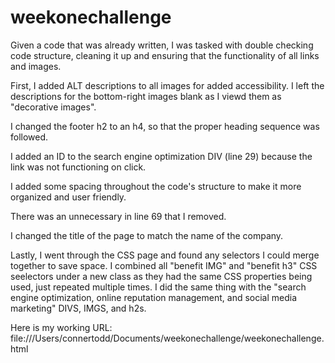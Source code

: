 # weekonechallenge

Given a code that was already written, I was tasked with double checking code structure, cleaning it up and ensuring that the functionality of all links and images.

First, I added ALT descriptions to all images for added accessibility. I left the descriptions for the bottom-right images blank as I viewd them as "decorative images".

I changed the footer h2 to an h4, so that the proper heading sequence was followed.

I added an ID to the search engine optimization DIV (line 29) because the link was not functioning on click.

I added some spacing throughout the code's structure to make it more organized and user friendly.

There was an unnecessary </IMG> in line 69 that I removed.

I changed the title of the page to match the name of the company.

Lastly, I went through the CSS page and found any selectors I could merge together to save space. I combined all "benefit IMG" and "benefit h3" CSS seelectors under a new class as they had the same CSS properties being used, just repeated multiple times. I did the same thing with the "search engine optimization, online reputation management, and social media marketing" DIVS, IMGS, and h2s.

Here is my working URL: file:///Users/connertodd/Documents/weekonechallenge/weekonechallenge.html